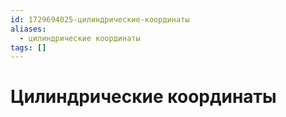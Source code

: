 ```yaml
---
id: 1729694025-цилиндрические-координаты
aliases:
  - цилиндрические координаты
tags: []
---
```


# Цилиндрические координаты

